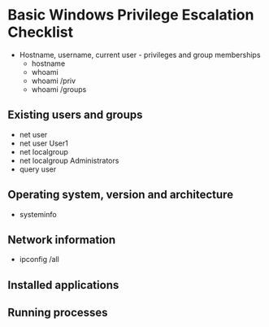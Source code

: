 # Basic Windows Privilege Escalation Checklist
* Hostname, username, current user - privileges and group memberships
  * hostname
  * whoami
  * whoami /priv
  * whoami /groups
## Existing users and groups
* net user
* net user User1
* net localgroup
* net localgroup Administrators
* query user
## Operating system, version and architecture
* systeminfo
## Network information
* ipconfig /all
## Installed applications
## Running processes
